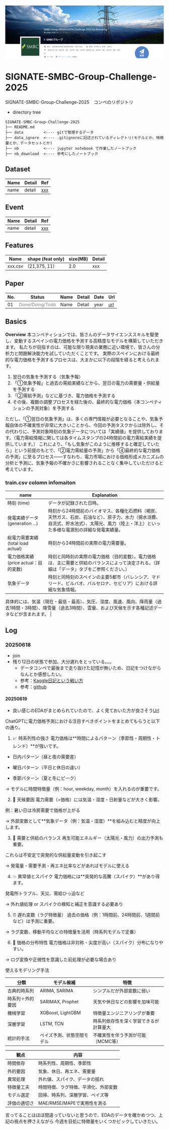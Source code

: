 ![comp](./data/info/images/001_comp.png)

# SIGNATE-SMBC-Group-Challenge-2025
SIGNATE-SMBC-Group-Challenge-2025　コンペのリポジトリ

- directory tree
```
SIGNATE-SMBC-Group-Challenge-2025
├── README.md
├── data         <---- gitで管理するデータ
├── data_ignore  <---- .gitignoreに記述されているディレクトリ(モデルとか、特徴量とか、データセットとか)
├── nb           <---- jupyter notebook で作業したノートブック
├── nb_download  <---- 参考にしたノートブック
```

## Dataset
|Name|Detail|Ref|
|---|---|---|
|name|detail|[xxx](xxx)|

## Event
|Name|Detail|Ref|
|---|---|---|
|name|detail|[xxx](xxx)|

## Features
|Name|shape (feat only)|size(MB)|Detail|
|---|---|---|---|
|xxx.csv|(21,375, 11)|2.0|xxx|

## Paper
|No.|Status|Name|Detail|Date|Url|
|---|---|---|---|---|---|
|01|<font color='gray'>Done/Doing/Todo</font>|Name|Detail|year|[url](xx)|


## Basics
**Overview**
本コンペティションでは、皆さんのデータサイエンススキルを駆使し、変動するスペインの電力価格を予測する高精度なモデルを構築していただきます。
私たちが目指すのは、可能な限り現実の業務に近い環境で、皆さんの分析力と問題解決能力を試していただくことです。
実際のスペインにおける最終的な電力価格を予測するプロセスは、大まかに以下の段階を経ると考えられます。

1.  翌日の気象を予測する（気象予報）
2. 「①気象予報」と過去の需給実績などから、翌日の電力の需要量・供給量を予測する
3. 「②需給予測」などに基づき、電力価格を予測する
4.  その後、複数の調整プロセスを経た後の、最終的な電力価格（本コンペティションの予測対象）を予測する

ただし、「①翌日の気象予測」は、多くの専門情報が必要となることや、気象予報自体の不確実性が非常に大きいことから、今回の予測タスクからは除外し、その代わりに、予測対象時刻の気象データについては「実績値」を提供しております。（電力需給情報に関しては各タイムスタンプの24時間前の電力需給実績を提供しています。） これにより、「もし気象がこのように推移すると確定していたら」という前提のもとで、「②電力需給量の予測」から「④最終的な電力価格の予測」に至るプロセス――すなわち、電力市場における価格形成メカニズムの分析と予測に、気象予報の不確かさに影響されることなく集中していただけると考えています。

### train.csv colomn infomaiton

|name|Explanation|
|----|----|
|時刻 (time)|データが記録された日時。|
|発電実績データ (generation ...)|時刻から24時間前のバイオマス、各種化石燃料（褐炭、天然ガス、石炭、石油など）、原子力、水力（揚水消費、自流式、貯水池式）、太陽光、風力（陸上・洋上）といった多様な電源別の詳細な発電実績量。|
|総電力需要実績 (total load actual)|時刻から24時間前の実際の電力需要量。|
|電力価格実績 (price actual：目的変数)|時刻と同時刻の実際の電力価格（目的変数）。電力価格は、主に需要と供給のバランスによって決定される。（詳細は「データ」タブをご参照ください。）|
|気象データ|時刻と同時刻のスペインの主要5都市（バレンシア、マドリード、ビルバオ、バルセロナ、セビリア）における詳細な気象情報。
具体的には、気温（現在・最低・最高）、気圧、湿度、風速、風向、降雨量（過去1時間・3時間）、降雪量（過去3時間）、雲量、および天候を示す各種記述データなどが含まれます。
|


## Log
### 20250618
- join
- 残り12日の状態で参加。大分遅れをとっている。。。
  - データコンペで最後まで走り抜けた記憶が無いため、日記をつけながらなんとか感想したい。
  - 参考：[Kaggle日記という戦い方](https://zenn.dev/fkubota/articles/3d8afb0e919b555ef068)
  - 参考：[github](https://github.com/fkubota/kaggle-Cornell-Birdcall-Identification)

#### 20250619
- 良い感じのEDAがまとめられていたので、よく見ておいた方が良さそう[Url](https://github.com/kaneda05/SIGNATE-SMBC-Group-Challenge-2025/blob/main/nb/01_EDA.ipynb)

ChatGPTに電力価格予測における注目すべきポイントをまとめてもらうと以下の通り。

1. 📈 時系列性の強さ
電力価格は**時間によるパターン（季節性・周期性・トレンド）**が強いです。

- 日内パターン（昼と夜の需要差）

- 曜日パターン（平日と休日の違い）

- 季節パターン（夏と冬にピーク）

→ モデルに時間特徴量（例：hour, weekday, month）を入れるのが重要です。

2. 🧊 天候要因
電力需要（=価格）には気温・湿度・日射量などが大きく影響。

例：暑い日は冷房需要で価格が上がる

→ 外部変数として**気象データ（例：気温・湿度）**を組み込むと精度が向上します。

3. 🔄 需要と供給のバランス
再生可能エネルギー（太陽光・風力）の出力予測も重要。

これらは不安定で突発的な供給量変動を引き起こす

→ 発電量・需要予測・再エネ比率などがあればモデルに使える

4. 💥 異常値とスパイク
電力価格には**突発的な高騰（スパイク）**があり得ます。

発電所トラブル、天災、需給ひっ迫など

→ 外れ値処理 or スパイクの検知と補正を意識する必要あり

5. ⏰ 遅れ変数（ラグ特徴量）
過去の価格（例：1時間前、24時間前、1週間前など）は予測に重要。

→ ラグ変数、移動平均などの特徴量を活用（時系列モデルで定番）

6. 🔢 価格の分布特性
電力価格は非対称・尖度が高い（スパイク）分布になりやすい。

→ ログ変換や正規性を意識した前処理が必要な場合あり

使えるモデリング手法

| 分類       | モデル候補             | 特徴                  |
| -------- | ----------------- | ------------------- |
| 古典的時系列   | ARIMA, SARIMA     | シンプルだが外部変数に弱い       |
| 時系列＋外的要因 | SARIMAX, Prophet  | 天気や休日などの影響を加味可能     |
| 機械学習     | XGBoost, LightGBM | 特徴量エンジニアリングが重要      |
| 深層学習     | LSTM, TCN         | 時系列依存性を深く学習できるが計算量大 |
| 統計的手法    | ベイズ予測、状態空間モデル     | 不確実性を伴う予測が可能（MCMC等） |

| 観点     | 内容                   |
| ------ | -------------------- |
| 時間依存   | 時系列性、周期性、季節性         |
| 外的要因   | 気象、休日、再エネ、需要量        |
| 異常処理   | 外れ値、スパイク、データの揺れ      |
| 特徴量工夫  | 時間特徴、ラグ特徴、平滑化、外部変数   |
| モデル選定  | 回帰、時系列、深層学習、ベイズ等     |
| 評価の適切さ | MAE/RMSE/MAPEで実用性を測る |


言ってることはほぼ間違っていないと思うので、EDAのデータを確かめつつ、上記の視点を押さえながら
今週を目処に特徴量をいくつかピックしていきたい。